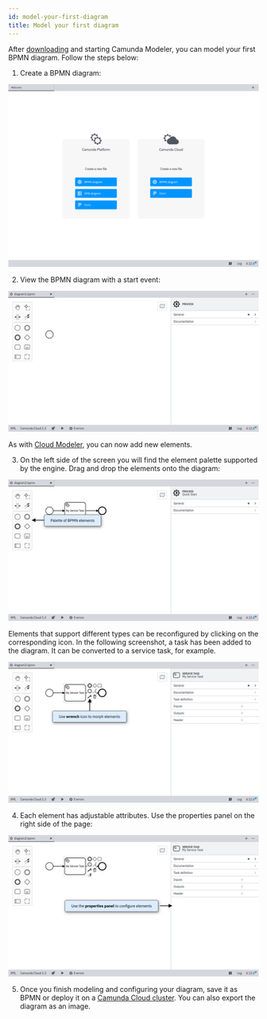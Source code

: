 ```yaml
---
id: model-your-first-diagram
title: Model your first diagram
---
```


After [downloading](./install-the-modeler.md) and starting Camunda Modeler, you can model your first BPMN diagram. Follow the steps below:

1. Create a BPMN diagram:

![empty application](./img/empty.png)

2. View the BPMN diagram with a start event:

![new diagram](./img/new-diagram.png)

As with [Cloud Modeler](../cloud-modeler/model-your-first-diagram.md), you can now add new elements.

3. On the left side of the screen you will find the element palette supported by the engine. Drag and drop the elements onto the diagram:

![elements](./img/elements.png)

Elements that support different types can be reconfigured by clicking on the corresponding icon. In the following screenshot, a task has been added to the diagram. It can be converted to a service task, for example.

![task configuration](img/element-configuration.png)

4. Each element has adjustable attributes. Use the properties panel on the right side of the page:

![properties panel](img/properties-panel.png)

5. Once you finish modeling and configuring your diagram, save it as BPMN or deploy it on a [Camunda Cloud cluster](./connect-to-camunda-cloud.md). You can also export the diagram as an image.
